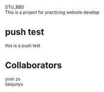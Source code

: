 STU_BBS   
This is a project for practicing website develop

# push test 
this is a push test

# Collaborators 
yixin
zs	   
liaojunyu   
